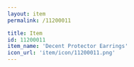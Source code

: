 ```yaml
---
layout: item
permalink: /11200011

title: Item
id: 11200011
item_name: 'Decent Protector Earrings'
icon_url: 'item/icon/11200011.png'
---
```

